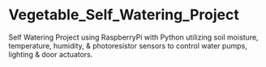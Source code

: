 # Vegetable_Self_Watering_Project
Self Watering Project using RaspberryPi with Python utilizing soil moisture, temperature, humidity, &amp; photoresistor sensors to control water pumps, lighting &amp; door actuators.
